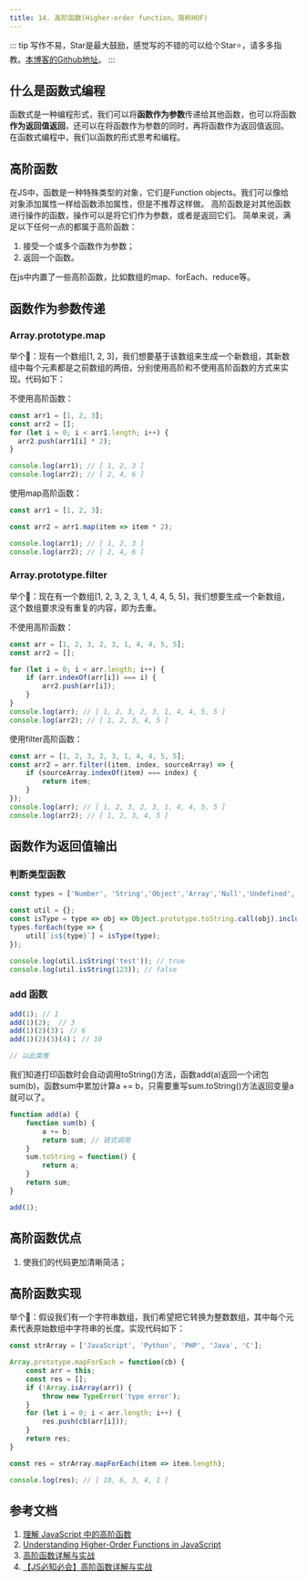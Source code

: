```yaml
---
title: 14. 高阶函数(Higher-order function，简称HOF)
---
```

::: tip
写作不易，Star是最大鼓励，感觉写的不错的可以给个Star⭐，请多多指教。[本博客的Github地址](https://github.com/liujie2019/VuePress-Blog)。
:::
## 什么是函数式编程
函数式是一种编程形式，我们可以将**函数作为参数**传递给其他函数，也可以将函数**作为返回值返回**，还可以在将函数作为参数的同时，再将函数作为返回值返回。
在函数式编程中，我们以函数的形式思考和编程。

## 高阶函数
在JS中，函数是一种特殊类型的对象，它们是Function objects。我们可以像给对象添加属性一样给函数添加属性，但是不推荐这样做。
高阶函数是对其他函数进行操作的函数，操作可以是将它们作为参数，或者是返回它们。 简单来说，满足以下任何一点的都属于高阶函数：

1. 接受一个或多个函数作为参数；
2. 返回一个函数。

在js中内置了一些高阶函数，比如数组的map、forEach、reduce等。
## 函数作为参数传递
### Array.prototype.map
举个🌰：现有一个数组[1, 2, 3]，我们想要基于该数组来生成一个新数组，其新数组中每个元素都是之前数组的两倍，分别使用高阶和不使用高阶函数的方式来实现。代码如下：

不使用高阶函数：
```js
const arr1 = [1, 2, 3];
const arr2 = [];
for (let i = 0; i < arr1.length; i++) {
  arr2.push(arr1[i] * 2);
}

console.log(arr1); // [ 1, 2, 3 ]
console.log(arr2); // [ 2, 4, 6 ]
```
使用map高阶函数：
```js
const arr1 = [1, 2, 3];

const arr2 = arr1.map(item => item * 2);

console.log(arr1); // [ 1, 2, 3 ]
console.log(arr2); // [ 2, 4, 6 ]
```
### Array.prototype.filter
举个🌰：现在有一个数组[1, 2, 3, 2, 3, 1, 4, 4, 5, 5]，我们想要生成一个新数组，这个数组要求没有重复的内容，即为去重。

不使用高阶函数：
```js
const arr = [1, 2, 3, 2, 3, 1, 4, 4, 5, 5];
const arr2 = [];

for (let i = 0; i < arr.length; i++) {
    if (arr.indexOf(arr[i]) === i) {
        arr2.push(arr[i]);
    }
}
console.log(arr); // [ 1, 2, 3, 2, 3, 1, 4, 4, 5, 5 ]
console.log(arr2); // [ 1, 2, 3, 4, 5 ]
```
使用filter高阶函数：
```js
const arr = [1, 2, 3, 2, 3, 1, 4, 4, 5, 5];
const arr2 = arr.filter((item, index, sourceArray) => {
    if (sourceArray.indexOf(item) === index) {
        return item;
    }
});
console.log(arr); // [ 1, 2, 3, 2, 3, 1, 4, 4, 5, 5 ]
console.log(arr2); // [ 1, 2, 3, 4, 5 ]
```
## 函数作为返回值输出
### 判断类型函数
```js
const types = ['Number', 'String','Object','Array','Null','Undefined','Boolean'];

const util = {};
const isType = type => obj => Object.prototype.toString.call(obj).includes(type);
types.forEach(type => {
    util[`is${type}`] = isType(type);
});

console.log(util.isString('test')); // true
console.log(util.isString(123)); // false
```
### add 函数
```js
add(1); // 1
add(1)(2);  // 3
add(1)(2)(3)； // 6
add(1)(2)(3)(4)； // 10

// 以此类推
```
我们知道打印函数时会自动调用toString()方法，函数add(a)返回一个闭包sum(b)，函数sum中累加计算a += b，只需要重写sum.toString()方法返回变量a就可以了。
```js
function add(a) {
    function sum(b) {
        a += b;
        return sum; // 链式调用
    }
    sum.toString = function() {
        return a;
    }
    return sum;
}

add(1);
```
## 高阶函数优点
1. 使我们的代码更加清晰简洁；
## 高阶函数实现
举个🌰：假设我们有一个字符串数组，我们希望把它转换为整数数组，其中每个元素代表原始数组中字符串的长度。实现代码如下：
```js
const strArray = ['JavaScript', 'Python', 'PHP', 'Java', 'C'];

Array.prototype.mapForEach = function(cb) {
    const arr = this;
    const res = [];
    if (!Array.isArray(arr)) {
        throw new TypeError('type error');
    }
    for (let i = 0; i < arr.length; i++) {
        res.push(cb(arr[i]));
    }
    return res;
}

const res = strArray.mapForEach(item => item.length);

console.log(res); // [ 10, 6, 3, 4, 1 ]
```
## 参考文档
1. [理解 JavaScript 中的高阶函数](https://juejin.im/post/5beaad2751882511a852723c)
2. [Understanding Higher-Order Functions in JavaScript](https://blog.bitsrc.io/understanding-higher-order-functions-in-javascript-75461803bad)
3. [高阶函数详解与实战](https://mp.weixin.qq.com/s/n2DQss8SwYwBkOpMLmdEgA)
4. [【JS必知必会】高阶函数详解与实战](https://segmentfault.com/a/1190000019796451#articleHeader24)